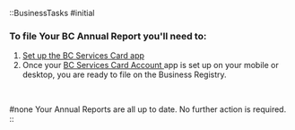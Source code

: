 ::BusinessTasks
#initial
<br>
### To file Your BC Annual Report you'll need to:
<ol><li><a href = "https://id.gov.bc.ca/static/help/setup_app.html">Set up the BC Services Card app</a></li>
  <li>Once your <a href = "https://id.gov.bc.ca/account/">BC Services Card Account </a> app is set up on your mobile or desktop, you are ready to file on the Business Registry.</li>
</ol> 
<br>

#none
Your Annual Reports are all up to date. No further action is required.
::
